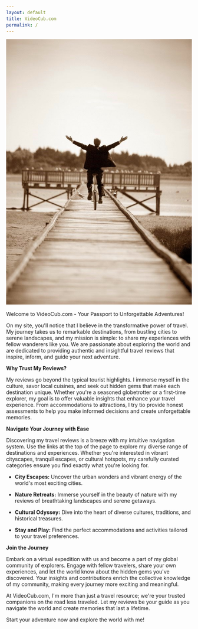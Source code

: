 ```yaml
---
layout: default
title: VideoCub.com
permalink: /
---
```


<img class="right" src="/images/unicycling-glory-sepia-560.jpg" alt="VideoCub.com unicycling on his wedding day" title="Me unicycling on my wedding day" />

Welcome to VideoCub.com - Your Passport to Unforgettable Adventures!

On my site, you'll notice that I believe in the transformative power of travel. My journey takes us to remarkable destinations, from bustling cities to serene landscapes, and my mission is simple: to share my experiences with fellow wanderers like you. We are passionate about exploring the world and are dedicated to providing authentic and insightful travel reviews that inspire, inform, and guide your next adventure.

**Why Trust My Reviews?**

My reviews go beyond the typical tourist highlights. I immerse myself in the culture, savor local cuisines, and seek out hidden gems that make each destination unique. Whether you're a seasoned globetrotter or a first-time explorer, my goal is to offer valuable insights that enhance your travel experience. From accommodations to attractions, I try tio provide honest assessments to help you make informed decisions and create unforgettable memories.

**Navigate Your Journey with Ease**

Discovering my travel reviews is a breeze with my intuitive navigation system. Use the links at the top of the page to explore my diverse range of destinations and experiences. Whether you're interested in vibrant cityscapes, tranquil escapes, or cultural hotspots, my carefully curated categories ensure you find exactly what you're looking for.

- **City Escapes:** Uncover the urban wonders and vibrant energy of the world's most exciting cities.

- **Nature Retreats:** Immerse yourself in the beauty of nature with my reviews of breathtaking landscapes and serene getaways.

- **Cultural Odyssey:** Dive into the heart of diverse cultures, traditions, and historical treasures.

- **Stay and Play:** Find the perfect accommodations and activities tailored to your travel preferences.

**Join the Journey**

Embark on a virtual expedition with us and become a part of my global community of explorers. Engage with fellow travelers, share your own experiences, and let the world know about the hidden gems you've discovered. Your insights and contributions enrich the collective knowledge of my community, making every journey more exciting and meaningful.

At VideoCub.com, I'm more than just a travel resource; we're your trusted companions on the road less traveled. Let my reviews be your guide as you navigate the world and create memories that last a lifetime.

Start your adventure now and explore the world with me!